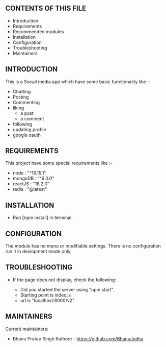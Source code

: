 CONTENTS OF THIS FILE
---------------------

 * Introduction
 * Requirements
 * Recommended modules
 * Installation
 * Configuration
 * Troubleshooting
 * Maintainers

INTRODUCTION
------------

This is a Socail media app which have some basic functionality like :-
  
   - Chatting
   - Posting
   - Commenting
   - liking
      - a post
      - a comment
   - following
   - updating profile
   - google oauth

REQUIREMENTS
------------

This project have some special requirements like :-

   - node : "^16.15.1"
   - mongoDB : "^6.0.0"
   - reactJS : "18.2.0"
   - redis : "@latest"


INSTALLATION
------------

 * Run [npm install] in terminal.


CONFIGURATION
-------------

The module has no menu or modifiable settings. There is no configuration run it in devlopment mode only.


TROUBLESHOOTING
---------------

 * If the page does not display, check the following:

   - Did you started the server using "npm start".
   - Starting point is index.js
   - url is "localhost:8000/v2"


MAINTAINERS
-----------

Current maintainers:
 * Bhanu Pratap Singh Rathore - https://github.com/BhanuJodha
